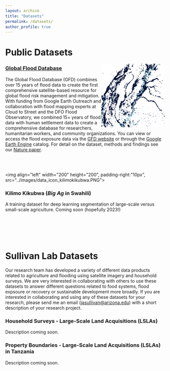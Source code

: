 ```yaml
---
layout: archive
title: "Datasets"
permalink: /datasets/
author_profile: true
---
```


# Public Datasets

<img align="right" width="200" height="200" src="../images/data_icons_gfd.png">

### [Global Flood Database](https://global-flood-database.cloudtostreet.ai/)
The Global Flood Database (GFD) combines over 15 years of flood data to create the first comprehensive satellite-based resource for global flood risk management and mitigation. With funding from Google Earth Outreach and collaboration with flood mapping experts at Cloud to Street and the DFO Flood Observatory, we combined 15+ years of flood data with human settlement data to create a comprehensive database for researchers, humanitarian workers, and community organizations. You can view or access the flood exposure data via the [GFD website](https://global-flood-database.cloudtostreet.ai/) or through the [Google Earth Engine](https://developers.google.com/earth-engine/datasets/catalog/GLOBAL_FLOOD_DB_MODIS_EVENTS_V1) catalog. For detail on the dataset, methods and findings see our [Nature paper](https://doi.org/10.1038/s41586-021-03695-w).

<br/>
<br/>

<img align="left" width="200" height="200", padding-right:"10px", src="../images/data_icon_kilimokikubwa.PNG">

### Kilimo Kikubwa (*Big Ag* in Swahili)
A training dataset for deep learning segmentation of large-scale versus small-scale agriculture. Coming soon (hopefully 2023!)

<br/>
<br/>
<br/>
<br/>

# Sullivan Lab Datasets
Our research team has developed a variety of different data products related to agriculture and flooding using satellite imagery and household surveys. We are very interested in collaborating with others to use these datasets to answer different questions related to food systems, flood expsoure or recovery or sustainable development more broadly. If you are interested in collaborating and using any of these datasets for your research, please send me an email (jasullivan@arizona.edu) with a short description of your research project.



### Household Surveys - Large-Scale Land Acquisitions (LSLAs)
Description coming soon.



### Property Boundaries - Large-Scale Land Acquisitions (LSLAs) in Tanzania
Description coming soon.
